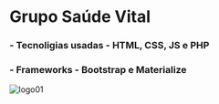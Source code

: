 # Grupo Saúde Vital
### - Tecnoligias usadas - HTML, CSS, JS e PHP
### - Frameworks - Bootstrap e Materialize
![logo01](https://user-images.githubusercontent.com/83316390/168494708-21dab0ad-b1a0-48fb-9d39-1aef575c5c60.png)
